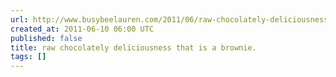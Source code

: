 ```yaml
---
url: http://www.busybeelauren.com/2011/06/raw-chocolately-deliciousness-that-is.html
created_at: 2011-06-10 06:00 UTC
published: false
title: raw chocolately deliciousness that is a brownie.
tags: []
---
```



